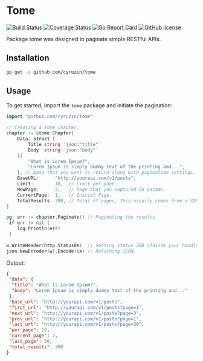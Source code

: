 # Tome

[![Build Status](https://travis-ci.org/cyruzin/tome.svg?branch=master)](https://travis-ci.org/cyruzin/tome) [![Coverage Status](https://coveralls.io/repos/github/cyruzin/tome/badge.svg?branch=master)](https://coveralls.io/github/cyruzin/tome?branch=master) [![Go Report Card](https://goreportcard.com/badge/github.com/cyruzin/tome)](https://goreportcard.com/report/github.com/cyruzin/tome) [![GitHub license](https://img.shields.io/github/license/Naereen/StrapDown.js.svg)](https://github.com/Naereen/StrapDown.js/blob/master/LICENSE)

Package tome was designed to paginate simple RESTful APIs.

## Installation

```sh
go get -u github.com/cyruzin/tome
```
## Usage

To get started, import the `tome` package and initiate the pagination:

```go
import "github.com/cyruzin/tome"

// Creating a tome chapter.
chapter := &tome.Chapter{
	Data: struct {
		Title string `json:"title"`
		Body  string `json:"body"`
	}{
		"What is Lorem Ipsum?",
		"Lorem Ipsum is simply dummy text of the printing and...",
	}, // Data that you want to return along with pagination settings.
	BaseURL:      "http://yourapi.com/v1/posts",
	Limit:        10,  // Limit per page.
	NewPage:      2,   // Page that you captured in params.
	CurrentPage:  1,   // Inicial Page.
	TotalResults: 300, // Total of pages, this usually comes from a SQL query total rows result.
}

pg, err := chapter.Paginate() // Paginating the results.
 if err != nil {
	log.Println(err)
 }
    
w.WriteHeader(http.StatusOK)  // Setting status 200 (Inside your handler).
json.NewEncoder(w).Encode(&k) // Returning JSON.
```

Output: 

```json
{
 "data": {
  "title": "What is Lorem Ipsum?",
  "body": "Lorem Ipsum is simply dummy text of the printing and..."
 },
 "base_url": "http://yourapi.com/v1/posts",
 "first_url": "http://yourapi.com/v1/posts?page=1",
 "next_url": "http://yourapi.com/v1/posts?page=3",
 "prev_url": "http://yourapi.com/v1/posts?page=1",
 "last_url": "http://yourapi.com/v1/posts?page=30",
 "per_page": 10,
 "current_page": 2,
 "last_page": 30,
 "total_results": 300
}
```